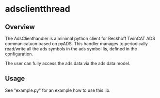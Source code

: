 # adsclientthread

## Overview
The AdsClienthandler is a minimal python client for Beckhoff TwinCAT ADS communicatuon based on pyADS. This handler manages to periodically read/write all the ads symbols in the ads symbol lis, defined in the configuration.

The user can fully access the ads data via the ads data model.

## Usage
See "example.py" for an example how to use this lib.


